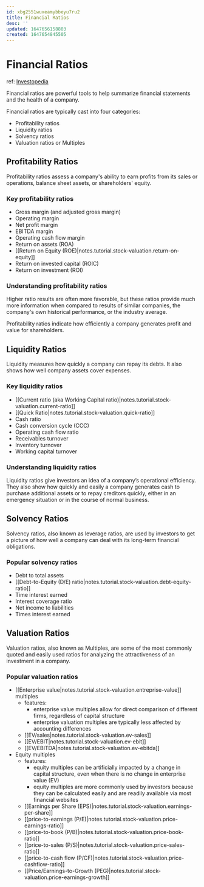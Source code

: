 ```yaml
---
id: xbg2551wuxeamybbeyu7ru2
title: Financial Ratios
desc: ''
updated: 1647656158803
created: 1647654845505
---
```

# Financial Ratios
ref: [Investopedia](https://www.investopedia.com/articles/stocks/06/ratios.asp)

Financial ratios are powerful tools to help summarize financial statements and the health of a company.

Financial ratios are typically cast into four categories:
- Profitability ratios
- Liquidity ratios
- Solvency ratios
- Valuation ratios or Multiples

## Profitability Ratios

Profitability ratios assess a company's ability to earn profits from its sales or operations, balance sheet assets, or shareholders' equity.

### Key profitability ratios

- Gross margin (and adjusted gross margin)
- Operating margin 
- Net profit margin
- EBITDA margin
- Operating cash flow margin
- Return on assets (ROA)
- [[Return on Equity (ROE)|notes.tutorial.stock-valuation.return-on-equity]]
- Return on invested capital (ROIC)
- Return on investment (ROI)

### Understanding profitability ratios

Higher ratio results are often more favorable, but these ratios provide much more information when compared to results of similar companies, the company's own historical performance, or the industry average.

Profitability ratios indicate how efficiently a company generates profit and value for shareholders.

## Liquidity Ratios

Liquidity measures how quickly a company can repay its debts. It also shows how well company assets cover expenses.

### Key liquidity ratios

- [[Current ratio (aka Working Capital ratio)|notes.tutorial.stock-valuation.current-ratio]]
- [[Quick Ratio|notes.tutorial.stock-valuation.quick-ratio]]
- Cash ratio
- Cash conversion cycle (CCC)
- Operating cash flow ratio
- Receivables turnover
- Inventory turnover
- Working capital turnover

### Understanding liquidity ratios

Liquidity ratios give investors an idea of a company’s operational efficiency. They also show how quickly and easily a company generates cash to purchase additional assets or to repay creditors quickly, either in an emergency situation or in the course of normal business.

## Solvency Ratios

Solvency ratios, also known as leverage ratios, are used by investors to get a picture of how well a company can deal with its long-term financial obligations.

### Popular solvency ratios

- Debt to total assets
- [[Debt-to-Equity (D/E) ratio|notes.tutorial.stock-valuation.debt-equity-ratio]]
- Time interest earned
- Interest coverage ratio
- Net income to liabilities
- Times interest earned

## Valuation Ratios

Valuation ratios, also known as Multiples, are some of the most commonly quoted and easily used ratios for analyzing the attractiveness of an investment in a company. 

### Popular valuation ratios

- [[Enterprise value|notes.tutorial.stock-valuation.entreprise-value]] multiples
  - features:
    - enterprise value multiples allow for direct comparison of different firms, regardless of capital structure
    - enterprise valuation multiples are typically less affected by accounting differences
  - [[EV/sales|notes.tutorial.stock-valuation.ev-sales]]
  - [[EV/EBIT|notes.tutorial.stock-valuation.ev-ebit]]
  - [[EV/EBITDA|notes.tutorial.stock-valuation.ev-ebitda]]
- Equity multiples
  - features:
    - equity multiples can be artificially impacted by a change in capital structure, even when there is no change in enterprise value (EV)
    - equity multiples are more commonly used by investors because they can be calculated easily and are readily available via most financial websites
  - [[Earnings per Share (EPS)|notes.tutorial.stock-valuation.earnings-per-share]]
  - [[price-to-earnings (P/E)|notes.tutorial.stock-valuation.price-earnings-ratio]]
  - [[price-to-book (P/B)|notes.tutorial.stock-valuation.price-book-ratio]]
  - [[price-to-sales (P/S)|notes.tutorial.stock-valuation.price-sales-ratio]]
  - [[price-to-cash flow (P/CF)|notes.tutorial.stock-valuation.price-cashflow-ratio]]
  - [[Price/Earnings-to-Growth (PEG)|notes.tutorial.stock-valuation.price-earnings-growth]]